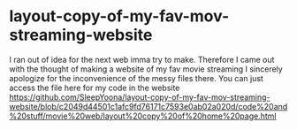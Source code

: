 # layout-copy-of-my-fav-mov-streaming-website
I ran out of idea for the next web imma try to make. Therefore I came out with the thought of making a website of my fav movie streaming
I sincerely apologize for the inconvenience of the messy files there. You can just access the file here for my code in the website
https://github.com/SleepYoona/layout-copy-of-my-fav-mov-streaming-website/blob/c2049d44501c1afc9fd76171c7593e0ab02a020d/code%20and%20stuff/movie%20web/layout%20copy%20of%20home%20page.html
